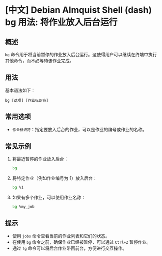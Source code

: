 # [中文] Debian Almquist Shell (dash) bg 用法: 将作业放入后台运行

## 概述
`bg` 命令用于将当前暂停的作业放入后台运行。这使得用户可以继续在终端中执行其他命令，而不必等待该作业完成。

## 用法
基本语法如下：
```
bg [选项] [作业标识符]
```

## 常用选项
- `作业标识符`：指定要放入后台的作业，可以是作业的编号或作业的名称。

## 常见示例
1. 将最近暂停的作业放入后台：
   ```bash
   bg
   ```

2. 将特定作业（例如作业编号为 1）放入后台：
   ```bash
   bg %1
   ```

3. 如果有多个作业，可以使用作业名称：
   ```bash
   bg %my_job
   ```

## 提示
- 使用 `jobs` 命令查看当前的作业列表和它们的状态。
- 在使用 `bg` 命令之前，确保作业已经被暂停，可以通过 `Ctrl+Z` 暂停作业。
- 通过 `fg` 命令可以将后台作业带回前台，方便进行交互操作。